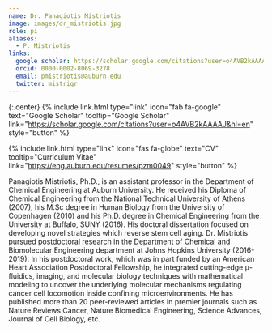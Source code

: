 ```yaml
---
name: Dr. Panagiotis Mistriotis
image: images/dr_mistriotis.jpg
role: pi
aliases:
  - P. Mistriotis
links:
  google scholar: https://scholar.google.com/citations?user=o4AVB2kAAAAJ&hl=en
  orcid: 0000-0002-8069-3278
  email: pmistriotis@auburn.edu
  twitter: mistrigr
---
```

{:.center}
{%
  include link.html
  type="link"
  icon="fab fa-google"
  text="Google Scholar"
  tooltip="Google Scholar"
  link="https://scholar.google.com/citations?user=o4AVB2kAAAAJ&hl=en"
  style="button"
%}

{%
  include link.html
  type="link"
  icon="fas fa-globe"
  text="CV"
  tooltip="Curriculum Vitae"
  link="https://eng.auburn.edu/resumes/pzm0049"
  style="button"
%}


Panagiotis Mistriotis, Ph.D., is an assistant professor in the Department of Chemical Engineering at Auburn University. He received his Diploma of Chemical Engineering from the National Technical University of Athens (2007), his M.Sc degree in Human Biology from the University of Copenhagen (2010) and his Ph.D. degree in Chemical Engineering from the University at Buffalo, SUNY (2016). His doctoral dissertation focused on developing novel strategies which reverse stem cell aging. Dr. Mistriotis pursued postdoctoral research in the Department of Chemical and Biomolecular Engineering department at Johns Hopkins University (2016-2019). In his postdoctoral work, which was in part funded by an American Heart Association Postdoctoral Fellowship, he integrated cutting-edge μ-fluidics, imaging, and molecular biology techniques with mathematical modeling to uncover the underlying molecular mechanisms regulating cancer cell locomotion inside confining microenvironments. He has published more than 20 peer-reviewed articles in premier journals such as Nature Reviews Cancer, Nature Biomedical Engineering, Science Advances, Journal of Cell Biology, etc.


